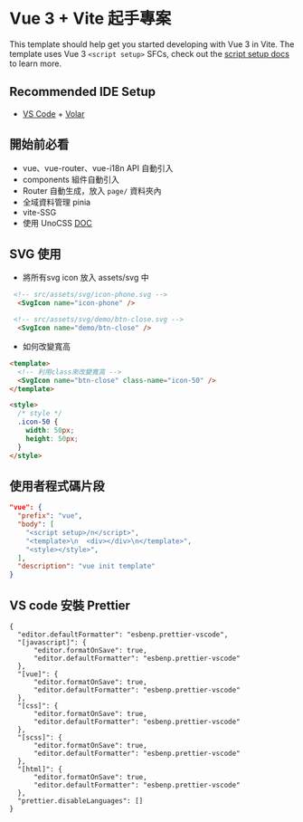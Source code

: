 # Vue 3 + Vite 起手專案

This template should help get you started developing with Vue 3 in Vite. The template uses Vue 3 `<script setup>` SFCs, check out the [script setup docs](https://v3.vuejs.org/api/sfc-script-setup.html#sfc-script-setup) to learn more.

## Recommended IDE Setup

- [VS Code](https://code.visualstudio.com/) + [Volar](https://marketplace.visualstudio.com/items?itemName=johnsoncodehk.volar)


## 開始前必看

- vue、vue-router、vue-i18n  API 自動引入
- components 組件自動引入
- Router 自動生成，放入 `page/` 資料夾內
- 全域資料管理 pinia
- vite-SSG
- 使用 UnoCSS [DOC](https://uno.antfu.me/)


## SVG 使用

- 將所有svg icon 放入 assets/svg 中

```html
 <!-- src/assets/svg/icon-phone.svg -->
  <SvgIcon name="icon-phone" />
```

```html
 <!-- src/assets/svg/demo/btn-close.svg -->
  <SvgIcon name="demo/btn-close" />
```

- 如何改變寬高
```html
<template>
  <!-- 利用class來改變寬高 -->
  <SvgIcon name="btn-close" class-name="icon-50" />
</template>

<style>
  /* style */
  .icon-50 {
    width: 50px;
    height: 50px;
  }
</style>
```

## 使用者程式碼片段

```json
"vue": {
  "prefix": "vue",
  "body": [
    "<script setup>/n</script>",
    "<template>\n  <div></div>\n</template>",
    "<style></style>",
  ],
  "description": "vue init template"
}
```

## VS code 安裝 Prettier
```
{
  "editor.defaultFormatter": "esbenp.prettier-vscode",
  "[javascript]": {
      "editor.formatOnSave": true,
      "editor.defaultFormatter": "esbenp.prettier-vscode"
  },
  "[vue]": {
      "editor.formatOnSave": true,
      "editor.defaultFormatter": "esbenp.prettier-vscode"
  },
  "[css]": {
      "editor.formatOnSave": true,
      "editor.defaultFormatter": "esbenp.prettier-vscode"
  },
  "[scss]": {
      "editor.formatOnSave": true,
      "editor.defaultFormatter": "esbenp.prettier-vscode"
  },
  "[html]": {
      "editor.formatOnSave": true,
      "editor.defaultFormatter": "esbenp.prettier-vscode"
  },
  "prettier.disableLanguages": []
}
```